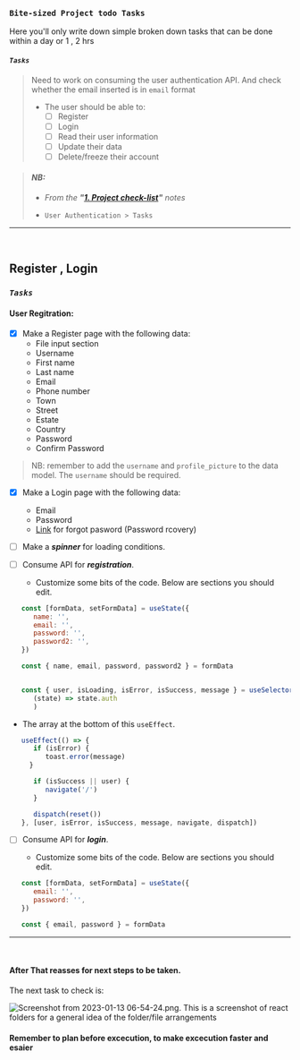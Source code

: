 ### `Bite-sized Project todo Tasks`

Here you'll only write down simple broken down tasks that can be done within a day or 1 , 2 hrs

#### _`Tasks`_
>Need to work on consuming the user authentication API. And check whether the email inserted is in `email` format
> - The user should be able to:
>	- [ ] Register
>	- [ ] Login
>	- [ ] Read their user information 
>	- [ ] Update their data
>	- [ ] Delete/freeze their account 

> #### _NB:_
> - _From the **"[1. Project check-list](:/2864c64fdfdb440faafb97e721b1d631)"** notes_
> 
> - `User Authentication > Tasks`
---
<br>

## Register , Login

### _`Tasks`_

#### User Regitration:

- [x] Make a Register page with the following data:
	- File input section
	- Username
   - First name
	- Last name
	- Email
	- Phone number
	- Town
	- Street
	- Estate
	- Country
	- Password
	- Confirm Password

> NB: remember to add the `username` and `profile_picture` to the data model. The `username` should be required.

- [x] Make a Login page with the following data:
	- Email
	- Password
	- [Link]() for forgot pasword (Password rcovery)

- [ ] Make a **_spinner_** for loading conditions.

- [ ] Consume API for **_registration_**.

   - Customize some bits of the code. Below are sections you should edit.

```js
   const [formData, setFormData] = useState({
      name: '',
      email: '',
      password: '',
      password2: '',
   })

   const { name, email, password, password2 } = formData


   const { user, isLoading, isError, isSuccess, message } = useSelector(
      (state) => state.auth
      )
```

   - The array at the bottom of this `useEffect`.

```js
   useEffect(() => {
      if (isError) {
         toast.error(message)
     }

      if (isSuccess || user) {
         navigate('/')
      }

      dispatch(reset())
   }, [user, isError, isSuccess, message, navigate, dispatch])
```

- [ ] Consume API for **_login_**.

   - Customize some bits of the code. Below are sections you should edit.

```js
   const [formData, setFormData] = useState({
      email: '',
      password: '',
   })

   const { email, password } = formData
```
---
<br>

#### After That reasses for next steps to be taken.

The next task to check is:

![Screenshot from 2023-01-13 06-54-24.png. This is a screenshot of react folders for a general idea of the folder/file arrangements](:/481204cf2fee4ebb9bfd212320d99f5a)

#### Remember to plan before excecution, to make excecution faster and esaier

